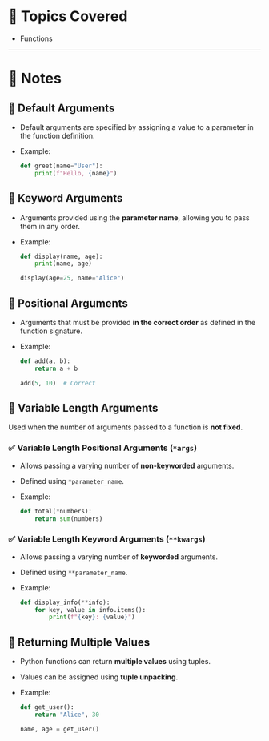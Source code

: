# 📘 Topics Covered

- Functions

---

# 🧠 Notes

## 🔹 Default Arguments

- Default arguments are specified by assigning a value to a parameter in the function definition.
- Example:
   
  ```python
  def greet(name="User"):
      print(f"Hello, {name}")
  ```
  
## 🔹 Keyword Arguments

* Arguments provided using the **parameter name**, allowing you to pass them in any order.
* Example:

  ```python
  def display(name, age):
      print(name, age)

  display(age=25, name="Alice")
  ```

## 🔹 Positional Arguments

* Arguments that must be provided **in the correct order** as defined in the function signature.
* Example:

  ```python
  def add(a, b):
      return a + b

  add(5, 10)  # Correct
  ```

## 🔹 Variable Length Arguments

Used when the number of arguments passed to a function is **not fixed**.

### ✅ Variable Length Positional Arguments (`*args`)

* Allows passing a varying number of **non-keyworded** arguments.
* Defined using `*parameter_name`.
* Example:

  ```python
  def total(*numbers):
      return sum(numbers)
  ```

### ✅ Variable Length Keyword Arguments (`**kwargs`)

* Allows passing a varying number of **keyworded** arguments.
* Defined using `**parameter_name`.
* Example:

  ```python
  def display_info(**info):
      for key, value in info.items():
          print(f"{key}: {value}")
  ```

## 🔹 Returning Multiple Values

* Python functions can return **multiple values** using tuples.
* Values can be assigned using **tuple unpacking**.
* Example:

  ```python
  def get_user():
      return "Alice", 30

  name, age = get_user()
  ```
